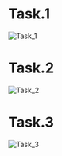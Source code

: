 # Task.1
![Task_1](https://github.com/GeorgeHanyMilad/CPP-Task-About-Escape-Sequences/blob/master/Images/Task_1.png?raw=true)
<br>

# Task.2
![Task_2](https://github.com/GeorgeHanyMilad/CPP-Task-About-Escape-Sequences/blob/master/Images/Task_2.png?raw=true)
<br>

# Task.3
![Task_3](https://github.com/GeorgeHanyMilad/CPP-Task-About-Escape-Sequences/blob/master/Images/Task_3.png?raw=true)
<br>